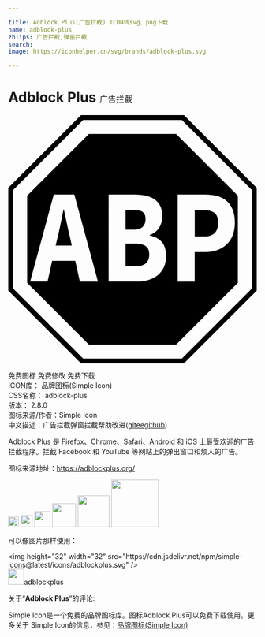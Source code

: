 ```yaml
---

title: Adblock Plus(广告拦截) ICON转svg、png下载
name: adblock-plus
zhTips: 广告拦截,弹窗拦截
search: 
image: https://iconhelper.cn/svg/brands/adblock-plus.svg

---
```


# Adblock Plus  <small style="font-size: 60%;font-weight: 100">广告拦截</small>

<div id="svg" class="svg-wrap">
<svg role="img" viewBox="0 0 24 24" xmlns="http://www.w3.org/2000/svg"><title>Adblock Plus icon</title><path d="M7.027 0L0 7.027v9.941L7.027 24h9.941L24 16.968v-9.94L16.973 0zm.202.48h9.542l6.749 6.749v9.542l-6.749 6.749H7.23L.48 16.771V7.23zm.557 1.344L1.824 7.786v8.428l5.962 5.962h8.428l5.962-5.962V7.786l-5.962-5.962zM4.396 7.68H6.38l2.285 8.41H6.917l-.447-2.002H4.238l-.446 1.997h-1.68zm5.3 0h2.491c.355-.005.71.029 1.061.096.302.058.595.173.85.34.24.164.436.385.57.644.14.269.207.605.207 1.008 0 .192-.024.384-.072.566-.048.188-.12.365-.216.528-.1.168-.23.317-.379.437-.163.13-.35.226-.547.283v.053c.523.11.917.327 1.18.643.265.317.399.759.399 1.33 0 .432-.072.802-.216 1.109-.14.302-.346.561-.605.768-.269.206-.576.36-.902.451-.36.1-.735.154-1.109.149H9.696zm6.667 0h2.669c.374-.005.749.043 1.114.134.33.082.643.236.907.452.269.225.48.513.61.84.148.345.225.772.225 1.281 0 .49-.077.917-.23 1.277-.14.34-.35.643-.624.888a2.553 2.553 0 0 1-.908.518 3.551 3.551 0 0 1-1.099.168H18.01v2.852h-1.647zM5.328 9.125c-.091.446-.182.907-.274 1.373-.09.465-.192.912-.297 1.334l-.178.773h1.555l-.168-.773a31.5 31.5 0 0 1-.302-1.34 55.623 55.623 0 0 0-.293-1.367zm6.005.029v1.92h.773c.403 0 .696-.092.878-.279.182-.187.274-.437.274-.753 0-.317-.092-.548-.279-.682-.187-.134-.475-.206-.864-.206zm6.681.038v2.54h.917c.898 0 1.344-.447 1.344-1.34 0-.437-.115-.749-.34-.931-.226-.183-.562-.269-1.004-.269zm-6.681 3.22v2.204h.931c.902 0 1.354-.384 1.354-1.147 0-.37-.11-.639-.336-.807-.226-.168-.562-.25-1.018-.25z"/></svg>
</div>
<detail full-name='adblock-plus'></detail>

<div class="detail-page">
<p>
<span><span class="badge-success badge">免费图标</span> <span class="badge-success badge">免费修改</span>  <span class="badge-success badge">免费下载</span> </span>
<br/>
<span>
ICON库：
<span class="badge-secondary badge">品牌图标(Simple Icon)</span> 
</span>
<br/>
<span>
CSS名称：
<span class="badge-secondary badge">adblock-plus</span> 
</span>

<br/>
<span>
版本：
<span class="badge-secondary badge">2.8.0</span> 
</span>
<br/>
<span>图标来源/作者：<span class="badge-light badge">Simple Icon</span></span> 
<br/>
<span class="zh-detail">中文描述：<span class="badge-primary badge">广告拦截</span><span class="badge-primary badge">弹窗拦截</span><span class="help-link"><span>帮助改进</span>(<a href="https://gitee.com/liuwave/icon-helper/edit/master/json/brands/adblock-plus.json" target="_blank" rel="noopener noreferrer">gitee</a><a href="https://github.com/liuwave/icon-helper/edit/master/json/brands/adblock-plus.json" target="_blank" rel="noopener noreferrer">github</a></span>)</span><br/>
</p>
</div><div class="description description alert alert-light"><p>Adblock Plus 是 Firefox、Chrome、Safari、Android 和 iOS 上最受欢迎的广告拦截程序。拦截 Facebook 和 YouTube 等网站上的弹出窗口和烦人的广告。</p><p>图标来源地址：<a href="https://adblockplus.org/" target="_blank" rel="noopener noreferrer">https://adblockplus.org/</a></p></div>
<div class="alert alert-dark">
<img height="21" width="21" src="https://cdn.jsdelivr.net/npm/simple-icons@latest/icons/adblockplus.svg" />
<img height="24" width="24" src="https://cdn.jsdelivr.net/npm/simple-icons@latest/icons/adblockplus.svg" />
<img height="32" width="32" src="https://cdn.jsdelivr.net/npm/simple-icons@latest/icons/adblockplus.svg" />
<img height="48" width="48" src="https://cdn.jsdelivr.net/npm/simple-icons@latest/icons/adblockplus.svg" />
<img height="64" width="64" src="https://cdn.jsdelivr.net/npm/simple-icons@latest/icons/adblockplus.svg" />
<img height="96" width="96" src="https://cdn.jsdelivr.net/npm/simple-icons@latest/icons/adblockplus.svg" />

</div>
<div>
  <p>可以像图片那样使用：    
  </p>
  <div class="alert alert-primary" style="font-size: 14px">
    &lt;img height="32" width="32" src="https://cdn.jsdelivr.net/npm/simple-icons@latest/icons/adblockplus.svg" /&gt;
    <copy-btn content='<img height="32" width="32" src="https://cdn.jsdelivr.net/npm/simple-icons@latest/icons/adblockplus.svg" />'></copy-btn>
  </div>
  <div class="alert alert-secondary">
    <img height="32" width="32" src="https://cdn.jsdelivr.net/npm/simple-icons@latest/icons/adblockplus.svg" />adblockplus
    <copy-btn content="adblockplus" btn-title="复制图标名称"></copy-btn>
  </div>
</div>
<div class="icon-detail__container">
<p>关于“<b>Adblock Plus</b>”的评论:</p>
</div>
<Vssue title="关于“Adblock Plus”的评论" />
<div><p>Simple Icon是一个免费的品牌图标库。图标Adblock Plus可以免费下载使用。更多关于  Simple Icon的信息，参见：<a target="_blank" href="https://iconhelper.cn/brands.html">品牌图标(Simple Icon)</a>
</p></div>

